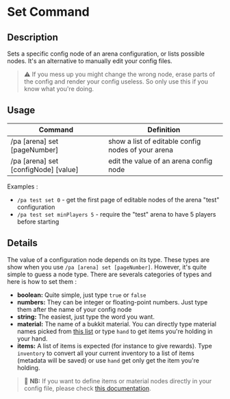 # Set Command

## Description

Sets a specific config node of an arena configuration, or lists possible nodes.
It's an alternative to manually edit your config files.

> ⚠ If you mess up you might change the wrong node, erase parts of the config and render your config useless. 
So only use this if you know what you're doing.

## Usage

| Command                              | Definition                                         |
|--------------------------------------|----------------------------------------------------|
| /pa [arena] set [pageNumber]         | show a list of editable config nodes of your arena |
| /pa [arena] set [configNode] [value] | edit the value of an arena config node             |

Examples :
- `/pa test set 0` - get the first page of editable nodes of the arena "test" configuration
- `/pa test set minPlayers 5` - require the "test" arena to have 5 players before starting

## Details

The value of a configuration node depends on its type. These types are show when you use `/pa [arena] set [pageNumber]`.
However, it's quite simple to guess a node type.
There are severals categories of types and here is how to set them :
- **boolean:** Quite simple, just type `true` or `false`
- **numbers:** They can be integer or floating-point numbers. Just type them after the name of your config node
- **string:** The easiest, just type the word you want.
- **material:** The name of a bukkit material. You can directly type material names picked from 
[this list](https://hub.spigotmc.org/javadocs/spigot/org/bukkit/Material.html) or type `hand` to get items you're
holding in your hand.
- **items:** A list of items is expected (for instance to give rewards). Type `inventory` to convert all your current
inventory to a list of items (metadata will be saved) or use `hand` get only get the item you're holding.

> 🚩 **NB:** 
> If you want to define items or material nodes directly in your config file, please check 
>[this documentation](../items.md).